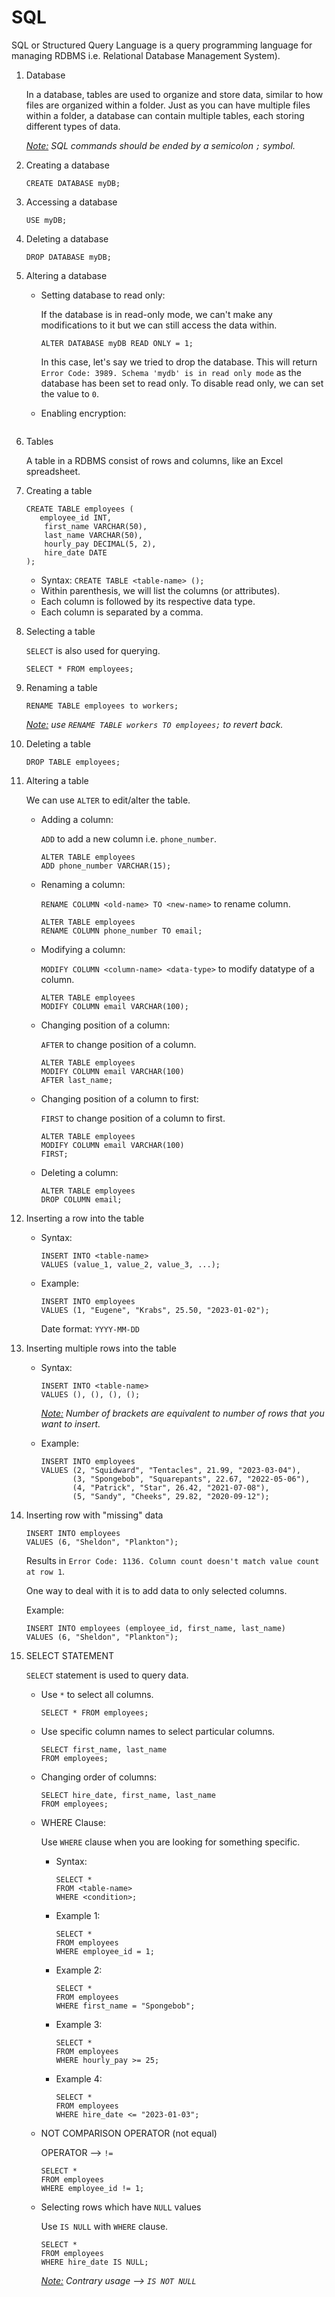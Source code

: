 # SQL

SQL or Structured Query Language is a query programming language for managing RDBMS i.e. Relational Database Management System).

1. Database 

   In a database, tables are used to organize and store data, similar to how files are organized within a folder. Just as you can have multiple files within a folder, a database can contain multiple tables, each storing different types of data.

   <i><ins>Note:</ins> SQL commands should be ended by a semicolon `;` symbol.</i>

2. Creating a database

   ```
   CREATE DATABASE myDB;
   ```

3. Accessing a database

   ```
   USE myDB;
   ```

4. Deleting a database

   ```
   DROP DATABASE myDB;
   ```

5. Altering a database

   - Setting database to read only:

     If the database is in read-only mode, we can't make any modifications to it but we can still access the data within.

     ```
     ALTER DATABASE myDB READ ONLY = 1;
     ```

     In this case, let's say we tried to drop the database. This will return `Error Code: 3989. Schema 'mydb' is in read only mode` as the database has been set to read only. To disable read only, we can set the value to `0`.

   - Enabling encryption:

     ```

     ```

6. Tables

   A table in a RDBMS consist of rows and columns, like an Excel spreadsheet.

7. Creating a table

   ```
   CREATE TABLE employees (
      employee_id INT,
       first_name VARCHAR(50),
       last_name VARCHAR(50),
       hourly_pay DECIMAL(5, 2),
       hire_date DATE
   );
   ```
   
   - Syntax: `CREATE TABLE <table-name> ();`
   - Within parenthesis, we will list the columns (or attributes).
   - Each column is followed by its respective data type.
   - Each column is separated by a comma.

8. Selecting a table

   `SELECT` is also used for querying.

   ```
   SELECT * FROM employees;
   ```

9. Renaming a table

   ```
   RENAME TABLE employees to workers;
   ```

   <i><ins>Note:</ins> use `RENAME TABLE workers TO employees;` to revert back.</i>

10. Deleting a table

    ```
    DROP TABLE employees;
    ```

11. Altering a table

    We can use `ALTER` to edit/alter the table.

    - Adding a column:

      `ADD` to add a new column i.e. `phone_number`.

      ```
      ALTER TABLE employees
      ADD phone_number VARCHAR(15);
      ```
    - Renaming a column:

      `RENAME COLUMN <old-name> TO <new-name>` to rename column.

      ```
      ALTER TABLE employees
      RENAME COLUMN phone_number TO email;
      ```

    - Modifying a column:

      `MODIFY COLUMN <column-name> <data-type>` to modify datatype of a column.

      ```
      ALTER TABLE employees
      MODIFY COLUMN email VARCHAR(100);
      ```

    - Changing position of a column:

      `AFTER` to change position of a column.

      ```
      ALTER TABLE employees
      MODIFY COLUMN email VARCHAR(100)
      AFTER last_name;
      ```
    - Changing position of a column to first:

      `FIRST` to change position of a column to first.

      ```
      ALTER TABLE employees
      MODIFY COLUMN email VARCHAR(100)
      FIRST;
      ```

    - Deleting a column:

      ```
      ALTER TABLE employees
      DROP COLUMN email;
      ```

12. Inserting a row into the table

    - Syntax:

      ```
      INSERT INTO <table-name>
      VALUES (value_1, value_2, value_3, ...);
      ```

    - Example:

      ```
      INSERT INTO employees
      VALUES (1, "Eugene", "Krabs", 25.50, "2023-01-02");
      ```

      Date format: `YYYY-MM-DD`

13. Inserting multiple rows into the table
   
    - Syntax: 

      ```
      INSERT INTO <table-name>
      VALUES (), (), (), ();
      ```

      <i><ins>Note:</ins> Number of brackets are equivalent to number of rows that you want to insert.</i>

    - Example: 

      ```
      INSERT INTO employees
      VALUES (2, "Squidward", "Tentacles", 21.99, "2023-03-04"),
             (3, "Spongebob", "Squarepants", 22.67, "2022-05-06"),
             (4, "Patrick", "Star", 26.42, "2021-07-08"),
             (5, "Sandy", "Cheeks", 29.82, "2020-09-12");
      ```

14. Inserting row with "missing" data

    ```
    INSERT INTO employees
    VALUES (6, "Sheldon", "Plankton");
    ```

    Results in `Error Code: 1136. Column count doesn't match value count at row 1`.

    One way to deal with it is to add data to only selected columns.

    Example:

    ```
    INSERT INTO employees (employee_id, first_name, last_name)
    VALUES (6, "Sheldon", "Plankton");
    ```

15. SELECT STATEMENT

    `SELECT` statement is used to query data.

    - Use `*` to select all columns.

      ```
      SELECT * FROM employees;
      ```

    - Use specific column names to select particular columns.

      ```
      SELECT first_name, last_name 
      FROM employees;
      ```

    - Changing order of columns:

      ```
      SELECT hire_date, first_name, last_name 
      FROM employees;
      ```

    - WHERE Clause:

      Use `WHERE` clause when you are looking for something specific.

      - Syntax:

        ```
        SELECT *
        FROM <table-name>
        WHERE <condition>;
        ```

      - Example 1:

        ```
        SELECT *
        FROM employees
        WHERE employee_id = 1;
        ```

      - Example 2:

        ```
        SELECT *
        FROM employees
        WHERE first_name = "Spongebob";
        ```

      - Example 3:

        ```
        SELECT *
        FROM employees
        WHERE hourly_pay >= 25;
        ```

      - Example 4:

        ```
        SELECT *
        FROM employees
        WHERE hire_date <= "2023-01-03";
        ```

    - NOT COMPARISON OPERATOR (not equal)

      OPERATOR --> `!=`

      ```
      SELECT *
      FROM employees
      WHERE employee_id != 1;
      ```

    - Selecting rows which have `NULL` values

      Use `IS NULL` with `WHERE` clause.

      ```
      SELECT *
      FROM employees
      WHERE hire_date IS NULL;
      ```

      <i><ins>Note:</ins> Contrary usage --> `IS NOT NULL`</i>